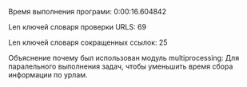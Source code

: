 
Время выполнения програми: 0:00:16.604842

Len ключей словаря проверки URLS: 69

Len ключей словаря сокращенных ссылок: 25

Объяснение почему был использован модуль multiprocessing: Для паралельного выполнения задач, 
чтобы уменьшить время сбора информации по урлам.  
            